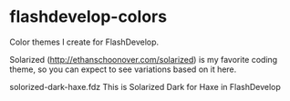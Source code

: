 flashdevelop-colors
===================

Color themes I create for FlashDevelop.

Solarized (http://ethanschoonover.com/solarized) is my favorite coding theme, so you can expect to see variations based on it here.

solorized-dark-haxe.fdz
This is Solarized Dark for Haxe in FlashDevelop
